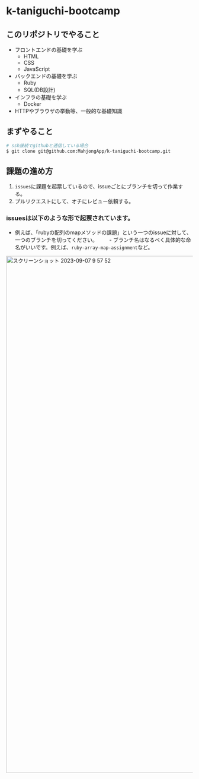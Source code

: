 # k-taniguchi-bootcamp
## このリポジトリでやること
- フロントエンドの基礎を学ぶ
  - HTML
  - CSS
  - JavaScript
- バックエンドの基礎を学ぶ
  - Ruby
  - SQL(DB設計)
- インフラの基礎を学ぶ
  - Docker
- HTTPやブラウザの挙動等、一般的な基礎知識
## まずやること
```bash
# ssh接続でgithubと通信している場合
$ git clone git@github.com:MahjongApp/k-taniguchi-bootcamp.git
```
## 課題の進め方
1. `issues`に課題を起票しているので、issueごとにブランチを切って作業する。
2. プルリクエストにして、オチにレビュー依頼する。

### issuesは以下のような形で起票されています。
- 例えば、「rubyの配列のmapメソッドの課題」という一つのissueに対して、一つのブランチを切ってください。
　　- ブランチ名はなるべく具体的な命名がいいです。例えば、`ruby-array-map-assignment`など。
<img width="1392" alt="スクリーンショット 2023-09-07 9 57 52" src="https://github.com/MahjongApp/k-taniguchi-bootcamp/assets/118090073/8236f238-1aaa-4695-837f-4a596210307e">
